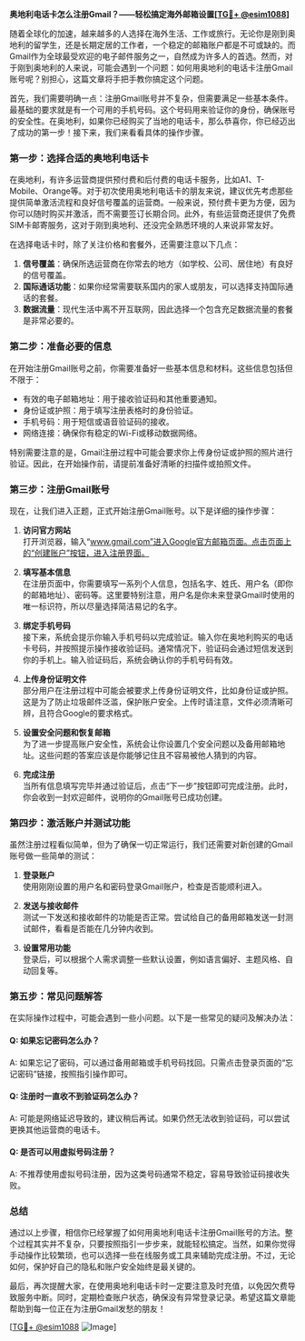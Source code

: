 **奥地利电话卡怎么注册Gmail？——轻松搞定海外邮箱设置[[TG💪+ @esim1088](https://t.me/s/esim1088)]**

随着全球化的加速，越来越多的人选择在海外生活、工作或旅行。无论你是刚到奥地利的留学生，还是长期定居的工作者，一个稳定的邮箱账户都是不可或缺的。而Gmail作为全球最受欢迎的电子邮件服务之一，自然成为许多人的首选。然而，对于刚到奥地利的人来说，可能会遇到一个问题：如何用奥地利的电话卡注册Gmail账号呢？别担心，这篇文章将手把手教你搞定这个问题。

首先，我们需要明确一点：注册Gmail账号并不复杂，但需要满足一些基本条件。最基础的要求就是有一个可用的手机号码。这个号码用来验证你的身份，确保账号的安全性。在奥地利，如果你已经购买了当地的电话卡，那么恭喜你，你已经迈出了成功的第一步！接下来，我们来看看具体的操作步骤。

### **第一步：选择合适的奥地利电话卡**

在奥地利，有许多运营商提供预付费和后付费的电话卡服务，比如A1、T-Mobile、Orange等。对于初次使用奥地利电话卡的朋友来说，建议优先考虑那些提供简单激活流程和良好信号覆盖的运营商。一般来说，预付费卡更为方便，因为你可以随时购买并激活，而不需要签订长期合同。此外，有些运营商还提供了免费SIM卡邮寄服务，这对于刚到奥地利、还没完全熟悉环境的人来说非常友好。

在选择电话卡时，除了关注价格和套餐外，还需要注意以下几点：

1. **信号覆盖**：确保所选运营商在你常去的地方（如学校、公司、居住地）有良好的信号覆盖。
2. **国际通话功能**：如果你经常需要联系国内的家人或朋友，可以选择支持国际通话的套餐。
3. **数据流量**：现代生活中离不开互联网，因此选择一个包含充足数据流量的套餐是非常必要的。

### **第二步：准备必要的信息**

在开始注册Gmail账号之前，你需要准备好一些基本信息和材料。这些信息包括但不限于：

- 有效的电子邮箱地址：用于接收验证码和其他重要通知。
- 身份证或护照：用于填写注册表格时的身份验证。
- 手机号码：用于短信或语音验证码的接收。
- 网络连接：确保你有稳定的Wi-Fi或移动数据网络。

特别需要注意的是，Gmail注册过程中可能会要求你上传身份证或护照的照片进行验证。因此，在开始操作前，请提前准备好清晰的扫描件或拍照文件。

### **第三步：注册Gmail账号**

现在，让我们进入正题，正式开始注册Gmail账号。以下是详细的操作步骤：

1. **访问官方网站**  
   打开浏览器，输入“www.gmail.com”进入Google官方邮箱页面。点击页面上的“创建账户”按钮，进入注册界面。

2. **填写基本信息**  
   在注册页面中，你需要填写一系列个人信息，包括名字、姓氏、用户名（即你的邮箱地址）、密码等。这里要特别注意，用户名是你未来登录Gmail时使用的唯一标识符，所以尽量选择简洁易记的名字。

3. **绑定手机号码**  
   接下来，系统会提示你输入手机号码以完成验证。输入你在奥地利购买的电话卡号码，并按照提示操作接收验证码。通常情况下，验证码会通过短信发送到你的手机上。输入验证码后，系统会确认你的手机号码有效。

4. **上传身份证明文件**  
   部分用户在注册过程中可能会被要求上传身份证明文件，比如身份证或护照。这是为了防止垃圾邮件泛滥，保护账户安全。上传时请注意，文件必须清晰可辨，且符合Google的要求格式。

5. **设置安全问题和恢复邮箱**  
   为了进一步提高账户安全性，系统会让你设置几个安全问题以及备用邮箱地址。这些问题的答案应该是你能够记住且不容易被他人猜到的内容。

6. **完成注册**  
   当所有信息填写完毕并通过验证后，点击“下一步”按钮即可完成注册。此时，你会收到一封欢迎邮件，说明你的Gmail账号已成功创建。

### **第四步：激活账户并测试功能**

虽然注册过程看似简单，但为了确保一切正常运行，我们还需要对新创建的Gmail账号做一些简单的测试：

1. **登录账户**  
   使用刚刚设置的用户名和密码登录Gmail账户，检查是否能顺利进入。

2. **发送与接收邮件**  
   测试一下发送和接收邮件的功能是否正常。尝试给自己的备用邮箱发送一封测试邮件，看看是否能在几分钟内收到。

3. **设置常用功能**  
   登录后，可以根据个人需求调整一些默认设置，例如语言偏好、主题风格、自动回复等。

### **第五步：常见问题解答**

在实际操作过程中，可能会遇到一些小问题。以下是一些常见的疑问及解决办法：

#### **Q: 如果忘记密码怎么办？**
A: 如果忘记了密码，可以通过备用邮箱或手机号码找回。只需点击登录页面的“忘记密码”链接，按照指引操作即可。

#### **Q: 注册时一直收不到验证码怎么办？**
A: 可能是网络延迟导致的，建议稍后再试。如果仍然无法收到验证码，可以尝试更换其他运营商的电话卡。

#### **Q: 是否可以用虚拟号码注册？**
A: 不推荐使用虚拟号码注册，因为这类号码通常不稳定，容易导致验证码接收失败。

### **总结**

通过以上步骤，相信你已经掌握了如何用奥地利电话卡注册Gmail账号的方法。整个过程其实并不复杂，只要按照指引一步步来，就能轻松搞定。当然，如果你觉得手动操作比较繁琐，也可以选择一些在线服务或工具来辅助完成注册。不过，无论如何，保护好自己的隐私和账户安全始终是最关键的。

最后，再次提醒大家，在使用奥地利电话卡时一定要注意及时充值，以免因欠费导致服务中断。同时，定期检查账户状态，确保没有异常登录记录。希望这篇文章能帮助到每一位正在为注册Gmail发愁的朋友！

[[TG💪+ @esim1088](https://t.me/s/esim1088) ![Image](https://i.postimg.cc/4NQfJmqS/Snipaste-2025-05-13-00-14-12.png)]